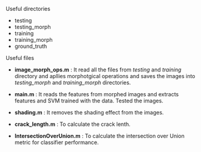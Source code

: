 Useful directories
* testing
* testing_morph
* training
* training_morph
* ground_truth 

Useful files
* **image_morph_ops.m** : It read all the files from *testing* and *training* directory and apllies morphotgical operations and saves the images into *testing_morph* and *training_morph* directories.
* **main.m** : It reads the features from morphed images and extracts features and SVM trained with the data. Tested the images.
* **shading.m** : It removes the shading effect from the images.

* **crack_length.m** : To calculate the crack lenth.
* **IntersectionOverUnion.m** : To calculate the intersection over Union metric for classifier performance.
